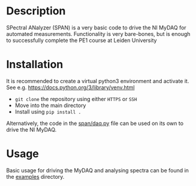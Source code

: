 # Description
SPectral ANalyzer (SPAN) is a very basic code to drive the NI MyDAQ for automated measurements. Functionality is very bare-bones, but is enough to successfully complete the PE1 course at Leiden University

# Installation
It is recommended to create a virtual python3 environment and activate it. See e.g. https://docs.python.org/3/library/venv.html
* `git clone` the repository using either `HTTPS` or `SSH`
* Move into the main directory
* Install using `pip install .`

Alternatively, the code in the [span/daq.py](daq.py) file can be used on its own to drive the NI MyDAQ.

# Usage
Basic usage for driving the MyDAQ and analysing spectra can be found in the [examples](examples) directory.


